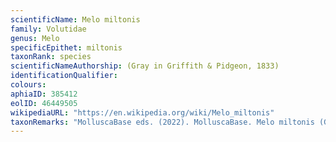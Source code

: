 ```yaml
---
scientificName: Melo miltonis
family: Volutidae
genus: Melo
specificEpithet: miltonis
taxonRank: species
scientificNameAuthorship: (Gray in Griffith & Pidgeon, 1833)
identificationQualifier: 
colours:
aphiaID: 385412
eolID: 46449505
wikipediaURL: "https://en.wikipedia.org/wiki/Melo_miltonis"
taxonRemarks: "MolluscaBase eds. (2022). MolluscaBase. Melo miltonis (Gray in Griffith & Pidgeon, 1833). Accessed through: World Register of Marine Species at: https://www.marinespecies.org/aphia.php?p=taxdetails&id=385412 on 2022-02-24"
---
```

